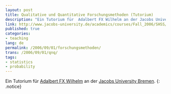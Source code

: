 ```yaml
---
layout: post
title: Qualitative und Quantitative Forschungsmethoden (Tutorium)
description: "Ein Tutorium für  Adalbert FX Wilhelm an der Jacobs University Bremen"
link: http://www.jacobs-university.de/academics/courses/Fall_2006/SHSS/990111_1/
published: true
categories:
- teaching
lang: de
permalink: /2006/09/01/forschungsmethoden/
trans: /2006/09/01/qnq/
tags:
- statistics
- probability
---
```


Ein Tutorium für [Adalbert FX Wilhelm](https://www.jacobs-university.de/directory/awilhelm) an der [Jacobs University Bremen](http://www.jacobs-university.de).
{: .notice}